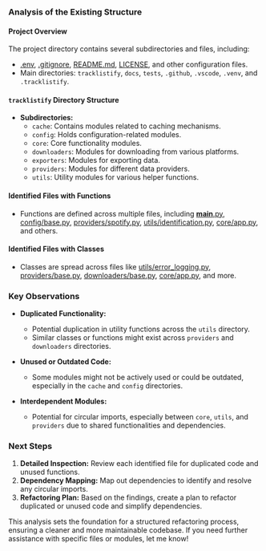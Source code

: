 ### Analysis of the Existing Structure

#### Project Overview
The project directory contains several subdirectories and files, including:
- [.env](cci:7://file:///Volumes/Data/Workspace/Github/tracklistify/.env:0:0-0:0), [.gitignore](cci:7://file:///Volumes/Data/Workspace/Github/tracklistify/.gitignore:0:0-0:0), [README.md](cci:7://file:///Volumes/Data/Workspace/Github/tracklistify/README.md:0:0-0:0), [LICENSE](cci:7://file:///Volumes/Data/Workspace/Github/tracklistify/LICENSE:0:0-0:0), and other configuration files.
- Main directories: `tracklistify`, `docs`, `tests`, `.github`, `.vscode`, `.venv`, and `.tracklistify`.

#### `tracklistify` Directory Structure
- **Subdirectories:**
  - `cache`: Contains modules related to caching mechanisms.
  - `config`: Holds configuration-related modules.
  - `core`: Core functionality modules.
  - `downloaders`: Modules for downloading from various platforms.
  - `exporters`: Modules for exporting data.
  - `providers`: Modules for different data providers.
  - `utils`: Utility modules for various helper functions.

#### Identified Files with Functions
- Functions are defined across multiple files, including [__main__.py](cci:7://file:///Volumes/Data/Workspace/Github/tracklistify/tracklistify/__main__.py:0:0-0:0), [config/base.py](cci:7://file:///Volumes/Data/Workspace/Github/tracklistify/tracklistify/config/base.py:0:0-0:0), [providers/spotify.py](cci:7://file:///Volumes/Data/Workspace/Github/tracklistify/tracklistify/providers/spotify.py:0:0-0:0), [utils/identification.py](cci:7://file:///Volumes/Data/Workspace/Github/tracklistify/tracklistify/utils/identification.py:0:0-0:0), [core/app.py](cci:7://file:///Volumes/Data/Workspace/Github/tracklistify/tracklistify/core/app.py:0:0-0:0), and others.

#### Identified Files with Classes
- Classes are spread across files like [utils/error_logging.py](cci:7://file:///Volumes/Data/Workspace/Github/tracklistify/tracklistify/utils/error_logging.py:0:0-0:0), [providers/base.py](cci:7://file:///Volumes/Data/Workspace/Github/tracklistify/tracklistify/providers/base.py:0:0-0:0), [downloaders/base.py](cci:7://file:///Volumes/Data/Workspace/Github/tracklistify/tracklistify/downloaders/base.py:0:0-0:0), [core/app.py](cci:7://file:///Volumes/Data/Workspace/Github/tracklistify/tracklistify/core/app.py:0:0-0:0), and more.

### Key Observations
- **Duplicated Functionality:**
  - Potential duplication in utility functions across the `utils` directory.
  - Similar classes or functions might exist across `providers` and `downloaders` directories.

- **Unused or Outdated Code:**
  - Some modules might not be actively used or could be outdated, especially in the `cache` and `config` directories.

- **Interdependent Modules:**
  - Potential for circular imports, especially between `core`, `utils`, and `providers` due to shared functionalities and dependencies.

### Next Steps
1. **Detailed Inspection:** Review each identified file for duplicated code and unused functions.
2. **Dependency Mapping:** Map out dependencies to identify and resolve any circular imports.
3. **Refactoring Plan:** Based on the findings, create a plan to refactor duplicated or unused code and simplify dependencies.

This analysis sets the foundation for a structured refactoring process, ensuring a cleaner and more maintainable codebase. If you need further assistance with specific files or modules, let me know!

